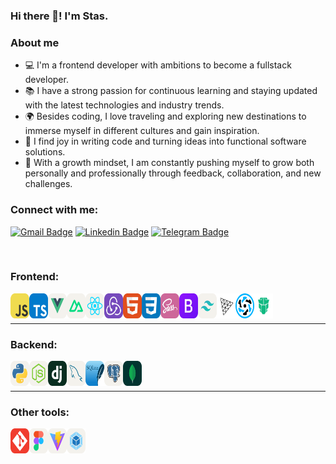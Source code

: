 ### Hi there 👋! I'm Stas.

### About me

- 💻 I'm a frontend developer with ambitions to become a fullstack developer.
- 📚 I have a strong passion for continuous learning and staying updated with the latest technologies and industry trends.
- 🌍 Besides coding, I love traveling and exploring new destinations to immerse myself in different cultures and gain inspiration.
- 🤩 I find joy in writing code and turning ideas into functional software solutions.
- 🤔 With a growth mindset, I am constantly pushing myself to grow both personally and professionally through feedback, collaboration, and new challenges.

### Connect with me:
[![Gmail Badge](https://img.shields.io/badge/-stanislavocunev1@gmail.com-c14438?style=flat-square&logo=Gmail&logoColor=white&link=mailto:stanislavocunev1@gmail.com)](mailto:stanislavocunev1@gmail.com)
 [![Linkedin Badge](https://img.shields.io/badge/-stanislavocunev-blue?style=flat-square&logo=Linkedin&logoColor=white&link=https://www.linkedin.com/in/stanislav-ocunev-203106238/)](https://www.linkedin.com/in/stanislav-ocunev-203106238/)
 [![Telegram Badge](https://img.shields.io/badge/-stanislavocunev-blue?style=flat-square&logo=Telegram&logoColor=white&link=https://t.me/ocunevstas)](https://t.me/ocunevstas)



<br />

### Frontend:

<div>
<img align="left" alt="JavaScript" width="30" height="40" src="icons-svg/js.svg" />
<img align="left" alt="TS" width="30" height="40" src="icons-svg/ts.svg" />
<img align="left" alt="Vue.js" width="30" height="40" src="icons-svg/vue.svg" />
<img align="left" alt="Nuxt.js" width="30" height="40" src="icons-svg/nuxtjs.svg" />
<img align="left" alt="React" width="30" height="40" src="icons-svg/react.svg" />
<img align="left" alt="Redux" width="30" height="40" src="icons-svg/redux.svg" />
<img align="left" alt="HTML" width="30"  height="40" src="icons-svg/html.svg" />
<img align="left" alt="CSS" width="30" height="40" src="icons-svg/css.svg" />
<img align="left" alt="Sass" width="30" height="40" src="icons-svg/sass.svg" />
<img align="left" alt="Bootstrap" width="30" height="40" src="icons-svg/boodstrap.svg" />
<img align="left" alt="Tailwind" width="30" height="40" src="icons-svg/tailwind.svg" />
<img align="left" alt="Three.js" width="30" height="40" src="icons-svg/threejs.svg" />
<img align="left" alt="Quasar" width="30" height="40" src="icons-svg/quasar.svg" />
<img align="left" alt="Primevue" width="30" height="40" src="icons-svg/primevue.svg" />
</div>
<br />
<br />


---
### Backend:
<div>
<img align="left" alt="Python" width="30" height="40" src="icons-svg/python.svg" />
<img align="left" alt="Node.js" width="30" height="40" src="icons-svg/nodejs.svg" />
<img align="left" alt="Django" width="30" height="40" src="icons-svg/django.svg" />
<img align="left" alt="MySQL" width="30" height="40" src="icons-svg/mysql.svg" />
<img align="left" alt="SQLite" width="30" height="40" src="icons-svg/sqllight.svg" />
<img align="left" alt="PostgreSQL" width="30" height="40" src="icons-svg/postgresql.svg" />
<img align="left" alt="MongoDB" width="30" height="40" src="icons-svg/mongodb.svg" />
</div>
<br />
<br  />

---
### Other tools:


<div>
<img align="left" alt="Git" width="30" height="40" src="icons-svg/git.svg" />
<img align="left" alt="Figma" width="30" height="40" src="icons-svg/figma.svg" />
<img align="left" alt="Vite" width="30" height="40" src="icons-svg/vite.svg" />
<img align="left" alt="Webpack" width="30" height="40" src="icons-svg/webpack.svg" />
</div>
<!-- [telegram]: https://t.me/pepperhotmsk
[linkedin]: https://www.linkedin.com/in/stanislav-ocunev-203106238/ -->
